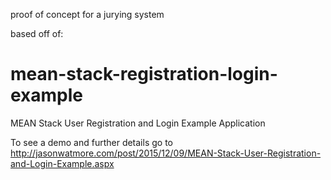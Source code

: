 proof of concept for a jurying system

based off of:

# mean-stack-registration-login-example

MEAN Stack User Registration and Login Example Application

To see a demo and further details go to http://jasonwatmore.com/post/2015/12/09/MEAN-Stack-User-Registration-and-Login-Example.aspx
